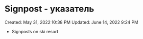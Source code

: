 # Signpost - указатель

Created: May 31, 2022 10:38 PM
Updated: June 14, 2022 9:24 PM

- Signposts on ski resort